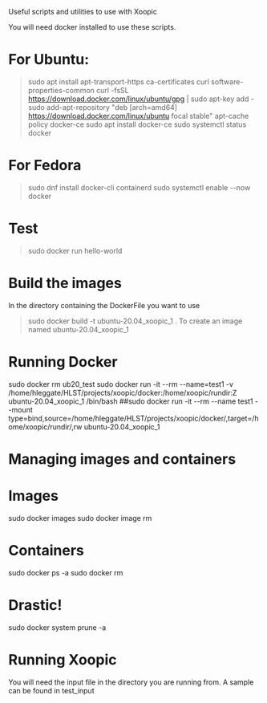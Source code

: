 Useful scripts and utilities to use with Xoopic

You will need docker installed to use these scripts.

# For Ubuntu:
> sudo apt install apt-transport-https ca-certificates curl software-properties-common
> curl -fsSL https://download.docker.com/linux/ubuntu/gpg | sudo apt-key add -
> sudo add-apt-repository "deb [arch=amd64] https://download.docker.com/linux/ubuntu focal stable"
> apt-cache policy docker-ce
> sudo apt install docker-ce
> sudo systemctl status docker

# For Fedora
> sudo dnf install docker-cli containerd
> sudo systemctl enable --now docker

# Test
> sudo docker run hello-world

# Build the images
In the directory containing the DockerFile you want to use

> sudo docker build -t ubuntu-20.04_xoopic_1 .
To create an image named ubuntu-20.04_xoopic_1

# Running Docker
sudo docker rm ub20_test
sudo docker run -it --rm --name=test1 -v /home/hleggate/HLST/projects/xoopic/docker:/home/xoopic/rundir:Z ubuntu-20.04_xoopic_1 /bin/bash
##sudo docker run -it --rm --name test1 --mount type=bind,source=/home/hleggate/HLST/projects/xoopic/docker/,target=/home/xoopic/rundir/,rw ubuntu-20.04_xoopic_1

# Managing images and containers
# Images
sudo docker images
sudo docker image rm <name>

# Containers
sudo docker ps -a
sudo docker rm <name>

# Drastic!
sudo docker system prune -a

# Running Xoopic
You will need the input file in the directory you are running from. A sample can be found in test_input

